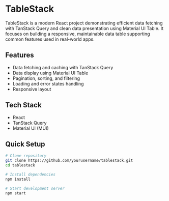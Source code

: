 # TableStack

TableStack is a modern React project demonstrating efficient data fetching with TanStack Query and clean data presentation using Material UI Table. It focuses on building a responsive, maintainable data table supporting common features used in real-world apps.

## Features

- Data fetching and caching with TanStack Query
- Data display using Material UI Table
- Pagination, sorting, and filtering
- Loading and error states handling
- Responsive layout

## Tech Stack

- React
- TanStack Query
- Material UI (MUI)

## Quick Setup

```bash
# Clone repository
git clone https://github.com/yourusername/tablestack.git
cd tablestack

# Install dependencies
npm install

# Start development server
npm start
```
